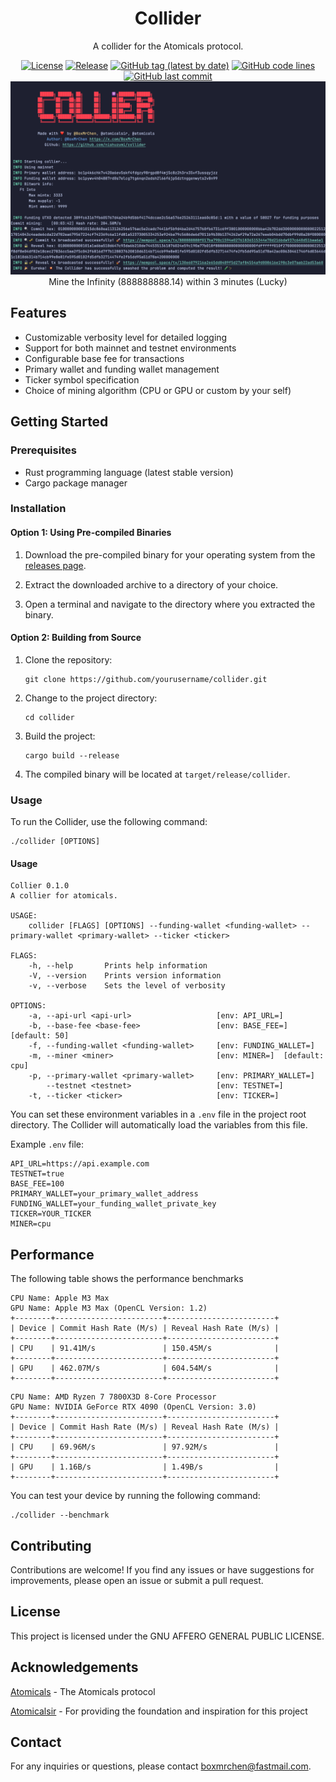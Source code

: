<div align="center">

# Collider

A collider for the Atomicals protocol.

[![License](https://img.shields.io/badge/license-AGPL-blue.svg)](https://www.gnu.org/licenses/agpl-3.0.html)
[![Release](https://github.com/nishuzumi/collider/actions/workflows/release.yml/badge.svg)](https://github.com/nishuzumi/collider/actions/workflows/release.yml)
[![GitHub tag (latest by date)](https://img.shields.io/github/v/tag/nishuzumi/collider)](https://github.com/nishuzumi/collider/tags)
[![GitHub code lines](https://tokei.rs/b1/github/nishuzumi/collider)](https://github.com/nishuzumi/collider)
[![GitHub last commit](https://img.shields.io/github/last-commit/nishuzumi/collider?color=red&style=plastic)](https://github.com/nishuzumi/collider)
![Mine](./static/mining.png)
Mine the Infinity (888888888.14) within 3 minutes (Lucky)
</div>

## Features

- Customizable verbosity level for detailed logging
- Support for both mainnet and testnet environments
- Configurable base fee for transactions
- Primary wallet and funding wallet management
- Ticker symbol specification
- Choice of mining algorithm (CPU or GPU or custom by your self)

## Getting Started

### Prerequisites

- Rust programming language (latest stable version)
- Cargo package manager

### Installation

#### Option 1: Using Pre-compiled Binaries

1. Download the pre-compiled binary for your operating system from the [releases page](https://github.com/nishuzumi/collider/releases).

2. Extract the downloaded archive to a directory of your choice.

3. Open a terminal and navigate to the directory where you extracted the binary.

#### Option 2: Building from Source

1. Clone the repository:
   ```shell
   git clone https://github.com/yourusername/collider.git
   ```

2. Change to the project directory:
   ```shell
   cd collider
   ```

3. Build the project:
   ```shell
   cargo build --release
   ```
4. The compiled binary will be located at `target/release/collider`.

### Usage

To run the Collider, use the following command:

```shell
./collider [OPTIONS]
```

#### Usage
```shell
Collier 0.1.0
A collier for atomicals.

USAGE:
    collider [FLAGS] [OPTIONS] --funding-wallet <funding-wallet> --primary-wallet <primary-wallet> --ticker <ticker>

FLAGS:
    -h, --help       Prints help information
    -V, --version    Prints version information
    -v, --verbose    Sets the level of verbosity

OPTIONS:
    -a, --api-url <api-url>                   [env: API_URL=]
    -b, --base-fee <base-fee>                 [env: BASE_FEE=]  [default: 50]
    -f, --funding-wallet <funding-wallet>     [env: FUNDING_WALLET=]
    -m, --miner <miner>                       [env: MINER=]  [default: cpu]
    -p, --primary-wallet <primary-wallet>     [env: PRIMARY_WALLET=]
        --testnet <testnet>                   [env: TESTNET=]
    -t, --ticker <ticker>                     [env: TICKER=]

```

You can set these environment variables in a `.env` file in the project root directory. The Collider will automatically load the variables from this file.

Example `.env` file:

```
API_URL=https://api.example.com
TESTNET=true
BASE_FEE=100
PRIMARY_WALLET=your_primary_wallet_address
FUNDING_WALLET=your_funding_wallet_private_key
TICKER=YOUR_TICKER
MINER=cpu
```

## Performance
The following table shows the performance benchmarks
```
CPU Name: Apple M3 Max
GPU Name: Apple M3 Max (OpenCL Version: 1.2)
+--------+------------------------+------------------------+
| Device | Commit Hash Rate (M/s) | Reveal Hash Rate (M/s) |
+--------+------------------------+------------------------+
| CPU    | 91.41M/s               | 150.45M/s              |
+--------+------------------------+------------------------+
| GPU    | 462.07M/s              | 604.54M/s              |
+--------+------------------------+------------------------+
```
```
CPU Name: AMD Ryzen 7 7800X3D 8-Core Processor
GPU Name: NVIDIA GeForce RTX 4090 (OpenCL Version: 3.0)
+--------+------------------------+------------------------+
| Device | Commit Hash Rate (M/s) | Reveal Hash Rate (M/s) |
+--------+------------------------+------------------------+
| CPU    | 69.96M/s               | 97.92M/s               |
+--------+------------------------+------------------------+
| GPU    | 1.16B/s                | 1.49B/s                |
+--------+------------------------+------------------------+
```

You can test your device by running the following command:
```shell
./collider --benchmark
```
## Contributing

Contributions are welcome! If you find any issues or have suggestions for improvements, please open an issue or submit a pull request.

## License

This project is licensed under the GNU AFFERO GENERAL PUBLIC LICENSE.

## Acknowledgements

[Atomicals](https://atomicals.xyz/) - The Atomicals protocol

[Atomicalsir](https://github.com/hack-ink/atomicalsir) - For providing the foundation and inspiration for this project

## Contact

For any inquiries or questions, please contact [boxmrchen@fastmail.com](mailto:boxmrchen@fastmail.com).
